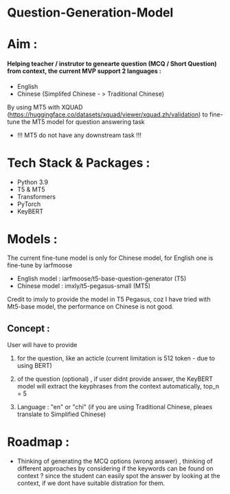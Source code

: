 # Question-Generation-Model

# Aim :
#### Helping teacher / instrutor to genearte question (MCQ / Short Question) from context, the current MVP support 2 languages : 
- English 
- Chinese (Simplifed Chinese - > Traditional Chinese) 

By using MT5 with XQUAD (https://huggingface.co/datasets/xquad/viewer/xquad.zh/validation) to fine-tune the MT5 model for question answering task

* !!! MT5 do not have any downstream task !!!


# Tech Stack & Packages :
- Python 3.9 
- T5 & MT5
- Transformers 
- PyTorch 
- KeyBERT


# Models :
The current fine-tune model is only for Chinese model, for English one is fine-tune by iarfmoose 
- English model : iarfmoose/t5-base-question-generator (T5)
- Chinese model : imxly/t5-pegasus-small (MT5)

Credit to imxly to provide the model in T5 Pegasus, coz I have tried with Mt5-base model, the performance on Chinese is not good.

## Concept :
User will have to provide 

1. <context> for the question, like an acticle (current limitation is 512 token - due to using BERT)

2. <answer> of the question (optional) , if user didnt provide answer, the KeyBERT model will extract the keyphrases from the context automatically, top_n = 5 

3. Language : "en" or "chi" (if you are using Traditional Chinese, pleaes translate to Simplified Chinese) 

# Roadmap :
- Thinking of generating the MCQ options (wrong answer) , thinking of different approaches by considering if the keywords can be found on context ? since the student can easily spot the answer by looking at the context, if we dont have suitable distration for them.

